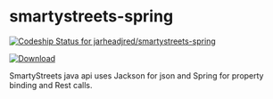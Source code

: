 # smartystreets-spring
[ ![Codeship Status for jarheadjred/smartystreets-spring](https://codeship.io/projects/b33da0b0-b6dc-0132-93ba-769425029524/status)](https://codeship.io/projects/71165)

[ ![Download](https://api.bintray.com/packages/roomandboard/roomandboard-maven/smartystreets-spring/images/download.svg) ](https://bintray.com/roomandboard/roomandboard-maven/smartystreets-spring/_latestVersion)

SmartyStreets java api uses Jackson for json and Spring for property binding and Rest calls.
